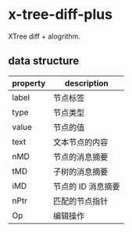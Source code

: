# x-tree-diff-plus

XTree diff + alogrithm.

## data structure

| property | description |
| --- | --- |
| label | 节点标签 |
| type | 节点类型 |
| value | 节点的值 |
| text | 文本节点的内容 |
| nMD | 节点的消息摘要 |
| tMD | 子树的消息摘要 |
| iMD | 节点的 ID 消息摘要 |
| nPtr | 匹配的节点指针 |
| Op | 编辑操作 |
